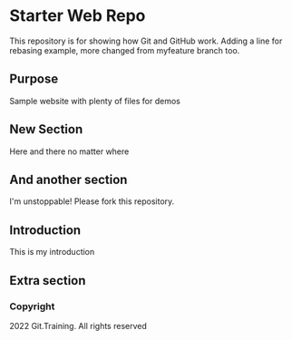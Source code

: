 # Starter Web Repo

This repository is for showing how Git and GitHub work.
Adding a line for rebasing example, more changed from myfeature branch too.

## Purpose

Sample website with plenty of files for demos

## New Section

Here and there no matter where

## And another section

I'm unstoppable! Please fork this repository.

## Introduction

This is my introduction

## Extra section

### Copyright

2022 Git.Training. All rights reserved